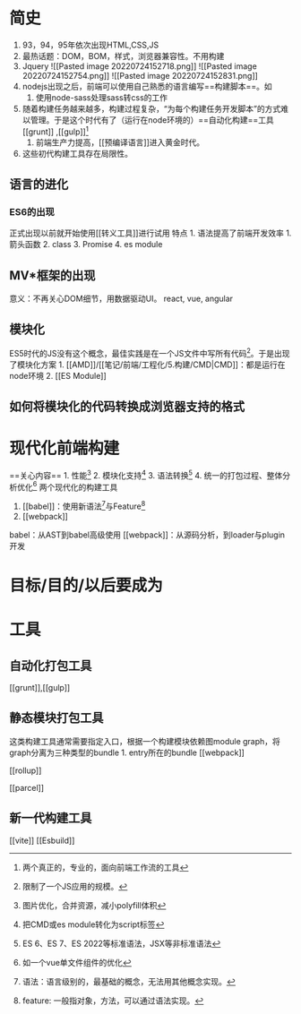 # 简史
1. 93，94，95年依次出现HTML,CSS,JS
2. 最热话题：DOM，BOM，样式，浏览器兼容性。不用构建
3. Jquery
![[Pasted image 20220724152718.png]]
![[Pasted image 20220724152754.png]]
![[Pasted image 20220724152831.png]]
4. nodejs出现之后，前端可以使用自己熟悉的语言编写==构建脚本==。如
	1. 使用node-sass处理sass转css的工作
5. 随着构建任务越来越多，构建过程复杂，“为每个构建任务开发脚本”的方式难以管理。于是这个时代有了（运行在node环境的）==自动化构建==工具[[grunt]] ,[[gulp]][^1]
	1. 前端生产力提高，[[预编译语言]]进入黄金时代。
6. 这些初代构建工具存在局限性。
## 语言的进化
### ES6的出现
正式出现以前就开始使用[[转义工具]]进行试用
特点
	1. 语法提高了前端开发效率
		1. 箭头函数
		2. class
		3. Promise
		4. es module
## MV\*框架的出现
意义：不再关心DOM细节，用数据驱动UI。
react, vue, angular
## 模块化
ES5时代的JS没有这个概念，最佳实践是在一个JS文件中写所有代码[^2]。于是出现了模块化方案
	1. [[AMD]]/[[笔记/前端/工程化/5.构建/CMD|CMD]]：都是运行在node环境
	2. [[ES Module]]
## 如何将模块化的代码转换成浏览器支持的格式
# 现代化前端构建
==关心内容==
	1. 性能[^3]
	2. 模块化支持[^4]
	3. 语法转换[^5]
	4. 统一的打包过程、整体分析优化[^6]
两个现代化的构建工具
1. [[babel]]：使用新语法[^7]与Feature[^8]
2. [[webpack]] 

babel：从AST到babel高级使用
[[webpack]]：从源码分析，到loader与plugin开发
# 目标/目的/以后要成为
# 工具
## 自动化打包工具
[[grunt]],[[gulp]]
## 静态模块打包工具
这类构建工具通常需要指定入口，根据一个构建模块依赖图module graph，将graph分离为三种类型的bundle
	1. entry所在的bundle 
[[webpack]]

[[rollup]]

[[parcel]]
## 新一代构建工具
[[vite]]
[[Esbuild]]

[^1]: 两个真正的，专业的，面向前端工作流的工具
[^2]: 限制了一个JS应用的规模。
[^3]: 图片优化，合并资源，减小polyfill体积
[^4]: 把CMD或es module转化为script标签
[^5]: ES 6、ES 7、ES 2022等标准语法，JSX等非标准语法
[^6]: 如一个vue单文件组件的优化
[^7]: 语法：语言级别的，最基础的概念，无法用其他概念实现。
[^8]: feature: 一般指对象，方法，可以通过语法实现。